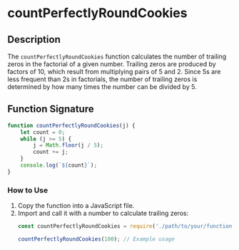 # countPerfectlyRoundCookies

## Description
The `countPerfectlyRoundCookies` function calculates the number of trailing zeros in the factorial of a given number. Trailing zeros are produced by factors of 10, which result from multiplying pairs of 5 and 2. Since 5s are less frequent than 2s in factorials, the number of trailing zeros is determined by how many times the number can be divided by 5.

## Function Signature
```javascript
function countPerfectlyRoundCookies(j) {
    let count = 0;
    while (j >= 5) {
        j = Math.floor(j / 5);
        count += j;
    }
    console.log(`${count}`);
}
```

### How to Use
1. Copy the function into a JavaScript file.
2. Import and call it with a number to calculate trailing zeros:
   ```javascript
   const countPerfectlyRoundCookies = require('./path/to/your/function.js');
   
   countPerfectlyRoundCookies(100); // Example usage
```